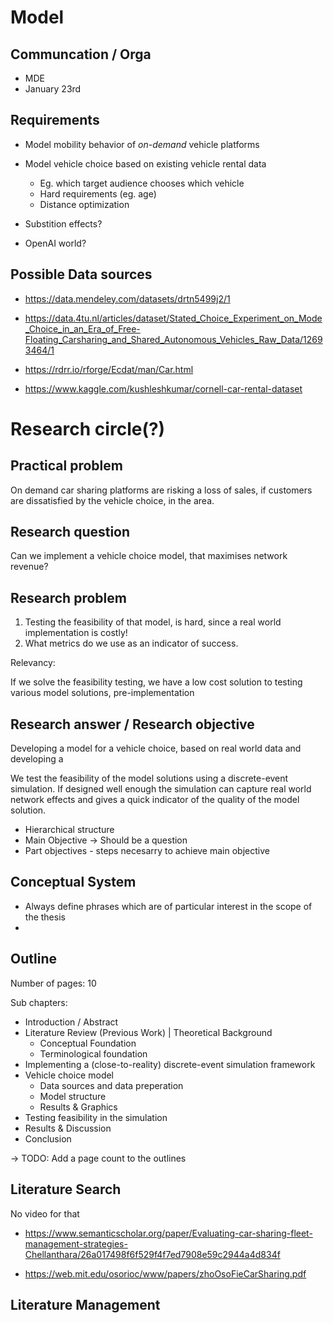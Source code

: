 # Model

## Communcation / Orga

- MDE
- January 23rd

## Requirements

- Model mobility behavior of _on-demand_ vehicle platforms
- Model vehicle choice based on existing vehicle rental data

  - Eg. which target audience chooses which vehicle
  - Hard requirements (eg. age)
  - Distance optimization

- Substition effects?
- OpenAI world?

## Possible Data sources

- https://data.mendeley.com/datasets/drtn5499j2/1
- https://data.4tu.nl/articles/dataset/Stated_Choice_Experiment_on_Mode_Choice_in_an_Era_of_Free-Floating_Carsharing_and_Shared_Autonomous_Vehicles_Raw_Data/12693464/1

- https://rdrr.io/rforge/Ecdat/man/Car.html
- https://www.kaggle.com/kushleshkumar/cornell-car-rental-dataset

# Research circle(?)

## Practical problem

On demand car sharing platforms are risking a loss of sales, if customers are dissatisfied by the vehicle choice, in the area.

## Research question

Can we implement a vehicle choice model, that maximises network revenue?

## Research problem

1. Testing the feasibility of that model, is hard, since a real world implementation is costly!
2. What metrics do we use as an indicator of success.

Relevancy:

If we solve the feasibility testing, we have a low cost solution to testing various model solutions, pre-implementation

## Research answer / Research objective

Developing a model for a vehicle choice, based on real world data and developing a

We test the feasibility of the model solutions using a discrete-event simulation. If designed well enough the simulation can capture real world network effects and gives a quick indicator of the quality of the model solution.

- Hierarchical structure
- Main Objective -> Should be a question
- Part objectives - steps necesarry to achieve main objective

## Conceptual System

- Always define phrases which are of particular interest in the scope of the thesis
- 

## Outline

Number of pages: 10

Sub chapters:

- Introduction / Abstract
- Literature Review (Previous Work) | Theoretical Background
  - Conceptual Foundation
  - Terminological foundation
- Implementing a (close-to-reality) discrete-event simulation framework
- Vehicle choice model
  - Data sources and data preperation
  - Model structure
  - Results & Graphics
- Testing feasibility in the simulation
- Results & Discussion
- Conclusion

-> TODO: Add a page count to the outlines

## Literature Search

No video for that

- https://www.semanticscholar.org/paper/Evaluating-car-sharing-fleet-management-strategies-Chellanthara/26a017498f6f529f4f7ed7908e59c2944a4d834f

- https://web.mit.edu/osorioc/www/papers/zhoOsoFieCarSharing.pdf

## Literature Management



